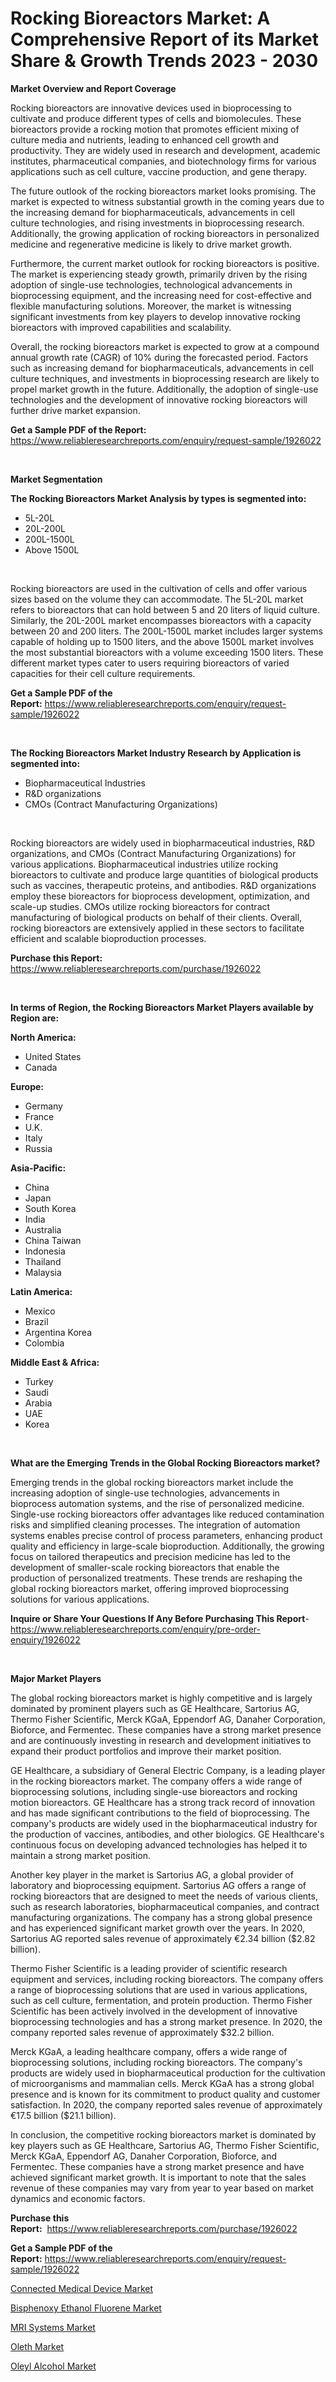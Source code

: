 <p><h1>Rocking Bioreactors Market: A Comprehensive Report of its Market Share & Growth Trends 2023 - 2030</h1></p><p><strong>Market Overview and Report Coverage</strong></p>
<p><p>Rocking bioreactors are innovative devices used in bioprocessing to cultivate and produce different types of cells and biomolecules. These bioreactors provide a rocking motion that promotes efficient mixing of culture media and nutrients, leading to enhanced cell growth and productivity. They are widely used in research and development, academic institutes, pharmaceutical companies, and biotechnology firms for various applications such as cell culture, vaccine production, and gene therapy.</p><p>The future outlook of the rocking bioreactors market looks promising. The market is expected to witness substantial growth in the coming years due to the increasing demand for biopharmaceuticals, advancements in cell culture technologies, and rising investments in bioprocessing research. Additionally, the growing application of rocking bioreactors in personalized medicine and regenerative medicine is likely to drive market growth.</p><p>Furthermore, the current market outlook for rocking bioreactors is positive. The market is experiencing steady growth, primarily driven by the rising adoption of single-use technologies, technological advancements in bioprocessing equipment, and the increasing need for cost-effective and flexible manufacturing solutions. Moreover, the market is witnessing significant investments from key players to develop innovative rocking bioreactors with improved capabilities and scalability.</p><p>Overall, the rocking bioreactors market is expected to grow at a compound annual growth rate (CAGR) of 10% during the forecasted period. Factors such as increasing demand for biopharmaceuticals, advancements in cell culture techniques, and investments in bioprocessing research are likely to propel market growth in the future. Additionally, the adoption of single-use technologies and the development of innovative rocking bioreactors will further drive market expansion.</p></p>
<p><strong>Get a Sample PDF of the Report:</strong> <a href="https://www.reliableresearchreports.com/enquiry/request-sample/1926022">https://www.reliableresearchreports.com/enquiry/request-sample/1926022</a></p>
<p>&nbsp;</p>
<p><strong>Market Segmentation</strong></p>
<p><strong>The Rocking Bioreactors Market Analysis by types is segmented into:</strong></p>
<p><ul><li>5L-20L</li><li>20L-200L</li><li>200L-1500L</li><li>Above 1500L</li></ul></p>
<p>&nbsp;</p>
<p><p>Rocking bioreactors are used in the cultivation of cells and offer various sizes based on the volume they can accommodate. The 5L-20L market refers to bioreactors that can hold between 5 and 20 liters of liquid culture. Similarly, the 20L-200L market encompasses bioreactors with a capacity between 20 and 200 liters. The 200L-1500L market includes larger systems capable of holding up to 1500 liters, and the above 1500L market involves the most substantial bioreactors with a volume exceeding 1500 liters. These different market types cater to users requiring bioreactors of varied capacities for their cell culture requirements.</p></p>
<p><strong>Get a Sample PDF of the Report:</strong>&nbsp;<a href="https://www.reliableresearchreports.com/enquiry/request-sample/1926022">https://www.reliableresearchreports.com/enquiry/request-sample/1926022</a></p>
<p>&nbsp;</p>
<p><strong>The Rocking Bioreactors Market Industry Research by Application is segmented into:</strong></p>
<p><ul><li>Biopharmaceutical Industries</li><li>R&D organizations</li><li>CMOs (Contract Manufacturing Organizations)</li></ul></p>
<p>&nbsp;</p>
<p><p>Rocking bioreactors are widely used in biopharmaceutical industries, R&D organizations, and CMOs (Contract Manufacturing Organizations) for various applications. Biopharmaceutical industries utilize rocking bioreactors to cultivate and produce large quantities of biological products such as vaccines, therapeutic proteins, and antibodies. R&D organizations employ these bioreactors for bioprocess development, optimization, and scale-up studies. CMOs utilize rocking bioreactors for contract manufacturing of biological products on behalf of their clients. Overall, rocking bioreactors are extensively applied in these sectors to facilitate efficient and scalable bioproduction processes.</p></p>
<p><strong>Purchase this Report:</strong>&nbsp; <a href="https://www.reliableresearchreports.com/purchase/1926022">https://www.reliableresearchreports.com/purchase/1926022</a></p>
<p>&nbsp;</p>
<p><strong>In terms of Region, the Rocking Bioreactors Market Players available by Region are:</strong></p>
<p>
    <p> <strong> North America: </strong>
        <ul>
            <li>United States</li>
            <li>Canada</li>
        </ul>
        </p> 
    <p> <strong> Europe: </strong>
        <ul>
            <li>Germany</li>
            <li>France</li>
            <li>U.K.</li>
            <li>Italy</li>
            <li>Russia</li>
        </ul>
        </p> 
    <p> <strong> Asia-Pacific: </strong>
        <ul>
            <li>China</li>
            <li>Japan</li>
            <li>South Korea</li>
            <li>India</li>
            <li>Australia</li>
            <li>China Taiwan</li>
            <li>Indonesia</li>
            <li>Thailand</li>
            <li>Malaysia</li>
        </ul>
        </p> 
    <p> <strong> Latin America: </strong>
        <ul>
            <li>Mexico</li>
            <li>Brazil</li>
            <li>Argentina Korea</li>
            <li>Colombia</li>
        </ul>
        </p> 
    <p> <strong> Middle East & Africa: </strong>
        <ul>
            <li>Turkey</li>
            <li>Saudi</li>
            <li>Arabia</li>
            <li>UAE</li>
            <li>Korea</li>
        </ul>
    </p>
    </p>
<p>&nbsp;</p>
<p><strong>What are the Emerging Trends in the Global Rocking Bioreactors market?</strong></p>
<p><p>Emerging trends in the global rocking bioreactors market include the increasing adoption of single-use technologies, advancements in bioprocess automation systems, and the rise of personalized medicine. Single-use rocking bioreactors offer advantages like reduced contamination risks and simplified cleaning processes. The integration of automation systems enables precise control of process parameters, enhancing product quality and efficiency in large-scale bioproduction. Additionally, the growing focus on tailored therapeutics and precision medicine has led to the development of smaller-scale rocking bioreactors that enable the production of personalized treatments. These trends are reshaping the global rocking bioreactors market, offering improved bioprocessing solutions for various applications.</p></p>
<p><strong>Inquire or Share Your Questions If Any Before Purchasing This Report</strong>- <a href="https://www.reliableresearchreports.com/enquiry/pre-order-enquiry/1926022">https://www.reliableresearchreports.com/enquiry/pre-order-enquiry/1926022</a></p>
<p>&nbsp;</p>
<p><strong>Major Market Players</strong></p>
<p><p>The global rocking bioreactors market is highly competitive and is largely dominated by prominent players such as GE Healthcare, Sartorius AG, Thermo Fisher Scientific, Merck KGaA, Eppendorf AG, Danaher Corporation, Bioforce, and Fermentec. These companies have a strong market presence and are continuously investing in research and development initiatives to expand their product portfolios and improve their market position.</p><p>GE Healthcare, a subsidiary of General Electric Company, is a leading player in the rocking bioreactors market. The company offers a wide range of bioprocessing solutions, including single-use bioreactors and rocking motion bioreactors. GE Healthcare has a strong track record of innovation and has made significant contributions to the field of bioprocessing. The company's products are widely used in the biopharmaceutical industry for the production of vaccines, antibodies, and other biologics. GE Healthcare's continuous focus on developing advanced technologies has helped it to maintain a strong market position.</p><p>Another key player in the market is Sartorius AG, a global provider of laboratory and bioprocessing equipment. Sartorius AG offers a range of rocking bioreactors that are designed to meet the needs of various clients, such as research laboratories, biopharmaceutical companies, and contract manufacturing organizations. The company has a strong global presence and has experienced significant market growth over the years. In 2020, Sartorius AG reported sales revenue of approximately €2.34 billion ($2.82 billion).</p><p>Thermo Fisher Scientific is a leading provider of scientific research equipment and services, including rocking bioreactors. The company offers a range of bioprocessing solutions that are used in various applications, such as cell culture, fermentation, and protein production. Thermo Fisher Scientific has been actively involved in the development of innovative bioprocessing technologies and has a strong market presence. In 2020, the company reported sales revenue of approximately $32.2 billion.</p><p>Merck KGaA, a leading healthcare company, offers a wide range of bioprocessing solutions, including rocking bioreactors. The company's products are widely used in biopharmaceutical production for the cultivation of microorganisms and mammalian cells. Merck KGaA has a strong global presence and is known for its commitment to product quality and customer satisfaction. In 2020, the company reported sales revenue of approximately €17.5 billion ($21.1 billion).</p><p>In conclusion, the competitive rocking bioreactors market is dominated by key players such as GE Healthcare, Sartorius AG, Thermo Fisher Scientific, Merck KGaA, Eppendorf AG, Danaher Corporation, Bioforce, and Fermentec. These companies have a strong market presence and have achieved significant market growth. It is important to note that the sales revenue of these companies may vary from year to year based on market dynamics and economic factors.</p></p>
<p><strong>Purchase this Report:</strong>&nbsp;&nbsp;<a href="https://www.reliableresearchreports.com/purchase/1926022">https://www.reliableresearchreports.com/purchase/1926022</a></p>
<p></p>
<p><strong>Get a Sample PDF of the Report:</strong>&nbsp;<a href="https://www.reliableresearchreports.com/enquiry/request-sample/1926022">https://www.reliableresearchreports.com/enquiry/request-sample/1926022</a></p>
<p><p><a href="https://github.com/Chiragrp24/Market-Research-Report-List-1/blob/main/connected-medical-device-market.md">Connected Medical Device Market</a></p><p><a href="https://www.linkedin.com/pulse/bisphenoxy-ethanol-fluorene-market-size-2023-2030-global-upoce/">Bisphenoxy Ethanol Fluorene Market</a></p><p><a href="https://github.com/YashRP12/Market-Research-Report-List-1/blob/main/mri-systems-market.md">MRI Systems Market</a></p><p><a href="https://medium.com/@marlonblick/oleth-market-trends-and-market-analysis-forecasted-for-period-2023-2030-fd615c77a481">Oleth Market</a></p><p><a href="https://medium.com/@yvettelesch/oleyl-alcohol-market-insights-into-market-cagr-market-trends-and-growth-strategies-12af5ce03bad">Oleyl Alcohol Market</a></p></p>